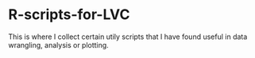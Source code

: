 # R-scripts-for-LVC
This is where I collect certain utily scripts that I have found useful in data wrangling, analysis or plotting.

